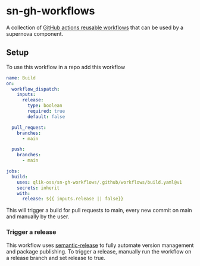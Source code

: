 # sn-gh-workflows
A collection of [GitHub actions reusable workflows](https://docs.github.com/en/actions/using-workflows/reusing-workflows) that can be used by a supernova component. 

## Setup
To use this workflow in a repo add this workflow
```yaml
name: Build
on:
  workflow_dispatch:
    inputs:
      release:
        type: boolean
        required: true
        default: false

  pull_request:
    branches:
      - main

  push:
    branches:
      - main

jobs:
  build:
    uses: qlik-oss/sn-gh-workflows/.github/workflows/build.yaml@v1
    secrets: inherit
    with:
      release: ${{ inputs.release || false}}
```
This will trigger a build for pull requests to main, every new commit on main and manually by the user.

### Trigger a release
This workflow uses [semantic-release](https://github.com/semantic-release/semantic-release) to fully automate version management and package publishing. To trigger a release, manually run the workflow on a release branch and set release to true. 

